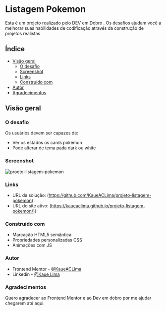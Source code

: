 # Listagem Pokemon

Esta é um projeto realizado pelo DEV em Dobro  . Os desafios ajudam você a melhorar suas habilidades de codificação através da construção de projetos realistas. 

## Índice

- [Visão geral](#Visão-geral)
  - [O desafio](#O-desafio)
  - [Screenshot](#screenshot)
  - [Links](#links)
  - [Construído com](#construído-com)
- [Autor](#autor)
- [Agradecimentos](#Agradecimentos)

## Visão geral

### O desafio

Os usuários devem ser capazes de:

- Ver os estados os cards pokémon
- Pode alterar de tema pada dark ou white

### Screenshot

![proeto-listagem-pokemon](https://github.com/KaueACLima/projeto-moda-ora/assets/56000639/99561568-e0c4-4cbd-b5e6-47676850c5c2)

### Links

- URL da solução: (https://github.com/KaueACLima/projeto-listagem-pokemon)
- URL do site ativo: (https://kaueaclima.github.io/projeto-listagem-pokemon/))  


### Construído com

- Marcação HTML5 semântica
- Propriedades personalizadas CSS
- Animações com JS

### Autor

- Frontend Mentor - [@KaueACLima](https://www.frontendmentor.io/profile/KaueACLima)
- Linkedin - [@Kaue Lima](https://www.linkedin.com/in/kau%C3%AA-lima-234515182/)

### Agradecimentos

Quero agradecer ao Frontend Mentor e ao Dev em dobro por me ajudar chegarem até aqui.

